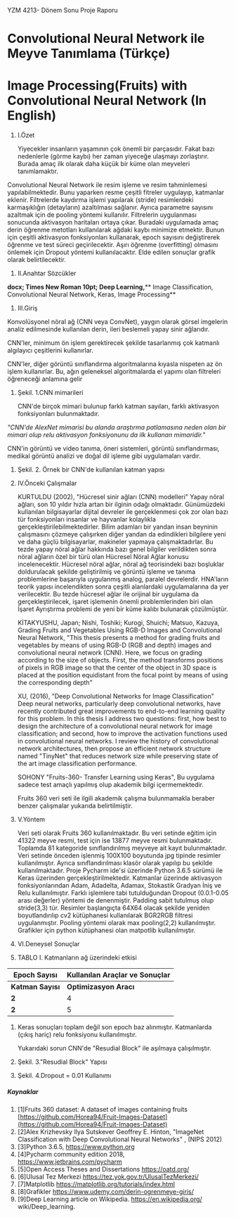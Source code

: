 YZM 4213- Dönem Sonu Proje Raporu

# Convolutional Neural Network ile Meyve Tanımlama (Türkçe)

# Image Processing(Fruits) with Convolutional Neural Network (In English)


1. I.Özet

     Yiyecekler insanların yaşamının çok önemli bir parçasıdır. Fakat bazı nedenlerle (görme kaybı) her zaman yiyeceğe ulaşmayı zorlaştırır. Burada amaç ilk olarak daha küçük bir küme olan meyveleri tanımlamaktır.

Convolutional Neural Network ile resim işleme ve resim tahminlemesi yapılabilmektedir. Bunu yaparken resme çeşitli fitreler uygulayıp, katmanlar eklenir. Filtrelerde kaydırma işlemi yapılarak (stride) resimlerdeki karmaşıklığın (detayların) azaltılması sağlanır. Ayrıca parametre sayısını azaltmak için de pooling yöntemi kullanılır. Filtrelerin uygulanması sonucunda aktivasyon haritaları ortaya çıkar. Buradaki uygulamada amaç derin öğrenme metotları kullanılarak ağdaki kaybı minimize etmektir. Bunun için çeşitli aktivasyon fonksiyonları kullanarak, epoch sayısını değiştirerek öğrenme ve test süreci geçirilecektir. Aşırı öğrenme (overfitting) olmasını önlemek için Dropout yöntemi kullanılacaktır. Elde edilen sonuçlar grafik olarak belirtilecektir.

1. II.Anahtar Sözcükler

**docx; Times New Roman 10pt; Deep Learning,**** Image Classification, Convolutional Neural Network, Keras, Image Processing**

1. III.Giriş

Konvolüsyonel nöral ağ (CNN veya ConvNet), yaygın olarak görsel imgelerin analiz edilmesinde kullanılan derin, ileri beslemeli yapay sinir ağlarıdır.

CNN&#39;ler, minimum ön işlem gerektirecek şekilde tasarlanmış çok katmanlı algılayıcı çeşitlerini kullanırlar.

CNN&#39;ler, diğer görüntü sınıflandırma algoritmalarına kıyasla nispeten az ön işlem kullanırlar. Bu, ağın geleneksel algoritmalarda el yapımı olan filtreleri öğreneceği anlamına gelir



1. Şekil. 1.CNN mimarileri

     CNN&#39;de birçok mimari bulunup farklı katman sayıları, farklı aktivasyon fonksiyonları bulunmaktadır.

_&quot;CNN&#39;de AlexNet mimarisi bu alanda araştırma patlamasına neden olan bir mimari olup relu aktivasyon fonksiyonunu da ilk kullanan mimaridir.&quot;_

CNN&#39;in görüntü ve video tanıma, öneri sistemleri, görüntü sınıflandırması, medikal görüntü analizi ve doğal dil işleme gibi uygulamaları vardır.

1. Şekil. 2. Örnek bir CNN&#39;de kullanılan katman yapısı

1. IV.Önceki Çalışmalar

     KURTULDU (2002), &quot;Hücresel sinir ağları (CNN) modelleri&quot; Yapay nöral ağları, son 10 yıldır hızla artan bir ilginin odağı olmaktadır. Günümüzdeki kullanılan bilgisayarlar dijital devreler ile gerçeklenmesi çok zor olan bazı tür fonksiyonları insanlar ve hayvanlar kolaylıkla gerçekleştirilebilmektedirler. Bilim adamları bir yandan insan beyninin çalışmasını çözmeye çalışırken diğer yandan da edindikleri bilgilere yeni ve daha güçlü bilgisayarlar, makineler yapmaya çalışmaktadırlar. Bu tezde yapay nöral ağlar hakkında bazı genel bilgiler verildikten sonra nöral ağların özel bir türü olan Hücresel Nöral Ağlar konusu incelenecektir. Hücresel nöral ağlar, nöral ağ teorisindeki bazı boşluklar doldurulacak şekilde geliştirilmiş ve görüntü işleme ve tanıma problemlerine başarıyla uygulanmış analog, paralel devrelerdir. HNA&#39;ların teorik yapısı incelendikten sonra çeşitli alanlardaki uygulamalarına da yer verilecektir. Bu tezde hücresel ağlar ile orijinal bir uygulama da gerçekleştirilecek, işaret işlemenin önemli problemlerinden biri olan İşaret Ayrıştırma problemi de yeni bir küme kalıbı bulunarak çözülmüştür.

     KİTAKYUSHU, Japan; Nishi, Toshiki; Kurogi, Shuichi; Matsuo, Kazuya, Grading Fruits and Vegetables Using RGB-D Images and Convolutional Neural Network, &quot;This thesis presents a method for grading fruits and vegetables by means of using RGB-D (RGB and depth) images and convolutional neural network (CNN). Here, we focus on grading according to the size of objects. First, the method transforms positions of pixels in RGB image so that the center of the object in 3D space is placed at the position equidistant from the focal point by means of using the corresponding depth&quot;

     XU, (2016), &quot;Deep Convolutional Networks for Image Classification&quot; Deep neural networks, particularly deep convolutional networks, have recently contributed great improvements to end-to-end learning quality for this problem. In this thesis I address two questions: first, how best to design the architecture of a convolutional neural network for image classification; and second, how to improve the activation functions used in convolutional neural networks. I review the history of convolutional network architectures, then propose an efficient network structure named &quot;TinyNet&quot; that reduces network size while preserving state of the art image classification performance.

     SOHONY &quot;Fruits-360- Transfer Learning using Keras&quot;, Bu uygulama sadece test amaçlı yapılmış olup akademik bilgi içermemektedir.

     Fruits 360 veri seti ile ilgili akademik çalışma bulunmamakla beraber benzer çalışmalar yukarıda belirtilmiştir.

1. V.Yöntem

     Veri seti olarak Fruits 360 kullanılmaktadır. Bu veri setinde eğitim için 41322 meyve resmi, test için ise 13877 meyve resmi bulunmaktadır. Toplamda 81 kategoride sınıflandırılmış meyveye ait kayıt bulunmaktadır. Veri setinde önceden işlenmiş 100X100 boyutunda jpg tipinde resimler kullanılmıştır. Ayrıca sınıflandırılması klasör olarak yapılıp bu şekilde kullanılmaktadır. Proje Pycharm ide&#39;si üzerinde Python 3.6.5 sürümü ile Keras üzerinden gerçekleştirilmektedir. Katmanlar üzerinde aktivasyon fonksiyonlarından Adam, Adadelta, Adamax, Stokastik Gradyan İniş ve Relu kullanılmıştır. Farklı işlemlere tabi tutulduğundan Dropout (0.0.1-0.05 arası değerler) yöntemi de denenmiştir. Padding sabit tutulmuş olup stride(3,3) tür. Resimler başlangıçta 64X64 olacak şekilde yeniden boyutlandırılıp cv2 kütüphanesi kullanılarak BGR2RGB filtresi uygulanmıştır. Pooling yöntemi olarak max pooling(2,2) kullanılmıştır. Grafikler için python kütüphanesi olan matpotlib kullanılmıştır.

1. VI.Deneysel Sonuçlar

1. TABLO I. Katmanların ağ üzerindeki etkisi

| **Epoch Sayısı** | **Kullanılan Araçlar ve Sonuçlar** |
| --- | --- |
| **Katman Sayısı** | **Optimizasyon Aracı** | **Loss** | **Accuracy** |
| **2** | 4 | Adadelta | 0.1159 | 0.9681 |
| **2** | 5 | Adadelta | 0.4002 | 0.8726 |

1. Keras sonuçları toplam değil son epoch baz alınmıştır. Katmanlarda (çıkış hariç) relu fonksiyonu kullanılmıştır.

     Yukarıdaki sorun CNN&#39;de &quot;Resudial Block&quot; ile aşılmaya çalışılmıştır.

1. Şekil. 3.&quot;Resudial Block&quot; Yapısı

1. Şekil. 4.Dropout = 0.01 Kullanımı

##### Kaynaklar

1. [1]Fruits 360 dataset: A dataset of images containing fruits [https://github.com/Horea94/Fruit-Images-Dataset](https://github.com/Horea94/Fruit-Images-Dataset)
2. [2]Alex Krizhevsky Ilya Sutskever Geoffrey E. Hinton, &quot;ImageNet Classification with Deep Convolutional Neural Networks&quot; , (NIPS 2012)
3. [3]Python 3.6.5, https://www.python.org
4. [4]Pycharm community edition 2018, https://www.jetbrains.com/pycharm
5. [5]Open Access Theses and Dissertations https://oatd.org/
6. [6]Ulusal Tez Merkezi https://tez.yok.gov.tr/UlusalTezMerkezi/
7. [7]Matplotlib https://matplotlib.org/tutorials/index.html
8. [8]Grafikler https://www.udemy.com/derin-ogrenmeye-giris/
9. [9]Deep Learning article on Wikipedia. https://en.wikipedia.org/ wiki/Deep\_learning.